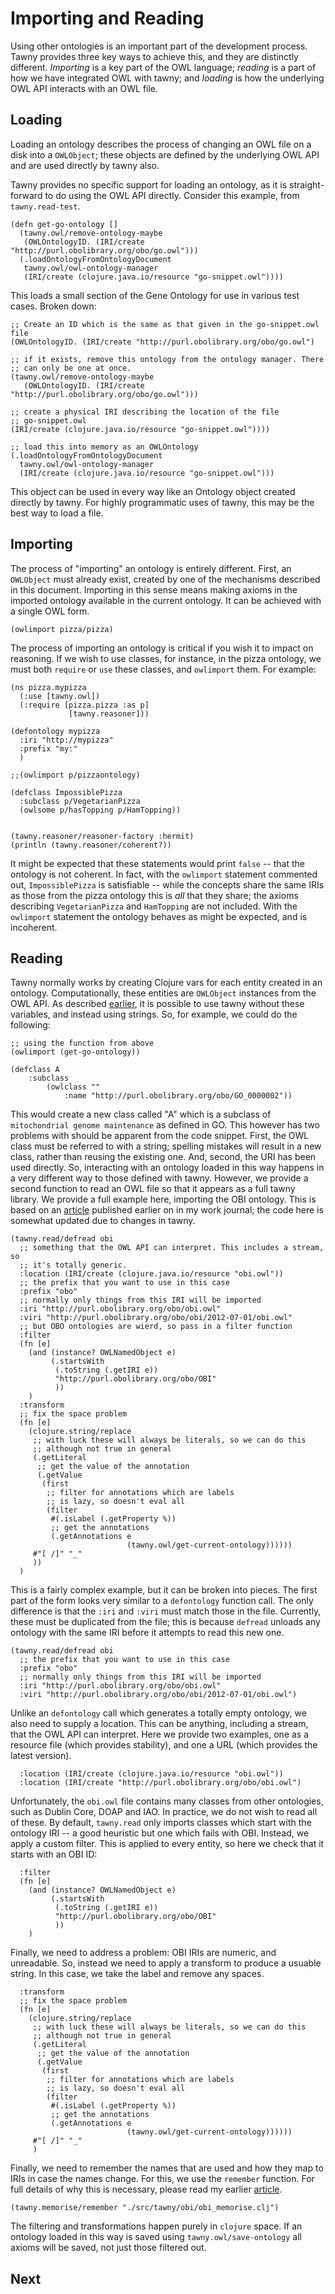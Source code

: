 Importing and Reading
=====================

Using other ontologies is an important part of the development process. Tawny
provides three key ways to achieve this, and they are distinctly different.
*Importing* is a key part of the OWL language; *reading* is a part of how
we have integrated OWL with tawny; and *loading* is how the underlying OWL API
interacts with an OWL file.


## Loading

Loading an ontology describes the process of changing an OWL file on a disk
into a `OWLObject`; these objects are defined by the underlying OWL API and
are used directly by tawny also.

Tawny provides no specific support for loading an ontology, as it is
straight-forward to do using the OWL API directly. Consider this example, from
`tawny.read-test`.

    (defn get-go-ontology []
      (tawny.owl/remove-ontology-maybe
       (OWLOntologyID. (IRI/create "http://purl.obolibrary.org/obo/go.owl")))
      (.loadOntologyFromOntologyDocument
       tawny.owl/owl-ontology-manager
       (IRI/create (clojure.java.io/resource "go-snippet.owl"))))

This loads a small section of the Gene Ontology for use in various test cases.
Broken down:

    ;; Create an ID which is the same as that given in the go-snippet.owl file
    (OWLOntologyID. (IRI/create "http://purl.obolibrary.org/obo/go.owl")

    ;; if it exists, remove this ontology from the ontology manager. There
    ;; can only be one at once.
    (tawny.owl/remove-ontology-maybe
       (OWLOntologyID. (IRI/create "http://purl.obolibrary.org/obo/go.owl")))

    ;; create a physical IRI describing the location of the file
    ;; go-snippet.owl
    (IRI/create (clojure.java.io/resource "go-snippet.owl"))))

    ;; load this into memory as an OWLOntology
    (.loadOntologyFromOntologyDocument
      tawny.owl/owl-ontology-manager
      (IRI/create (clojure.java.io/resource "go-snippet.owl")))

This object can be used in every way like an Ontology object created directly
by tawny. For highly programmatic uses of tawny, this may be the best way to
load a file.

## Importing

The process of "importing" an ontology is entirely different. First, an
`OWLObject` must already exist, created by one of the mechanisms described in
this document. Importing in this sense means making axioms in the imported
ontology available in the current ontology. It can be achieved with a single
OWL form.

    (owlimport pizza/pizza)

The process of importing an ontology is critical if you wish it to impact on
reasoning. If we wish to use classes, for instance, in the pizza ontology, we
must both `require` or `use` these classes, and `owlimport` them. For example:

    (ns pizza.mypizza
      (:use [tawny.owl])
      (:require [pizza.pizza :as p]
                 [tawny.reasoner]))

    (defontology mypizza
      :iri "http://mypizza"
      :prefix "my:"
      )

    ;;(owlimport p/pizzaontology)

    (defclass ImpossiblePizza
      :subclass p/VegetarianPizza
      (owlsome p/hasTopping p/HamTopping))


    (tawny.reasoner/reasoner-factory :hermit)
    (println (tawny.reasoner/coherent?))

It might be expected that these statements would print `false` -- that the
ontology is not coherent. In fact, with the `owlimport` statement commented
out, `ImpossiblePizza` is satisfiable -- while the concepts share the same
IRIs as those from the pizza ontology this is *all* that they share; the
axioms describing `VegetarianPizza` and `HamTopping` are not included. With
the `owlimport` statement the ontology behaves as might be expected, and is
incoherent.


## Reading

Tawny normally works by creating Clojure vars for each entity created in an
ontology. Computationally, these entities are `OWLObject` instances from the
OWL API. As described
[earlier](adding-restrictions.md#tawny-without-variables), it is possible to
use tawny without these variables, and instead using strings. So, for example,
we could do the following:

    ;; using the function from above
    (owlimport (get-go-ontology))

    (defclass A
        :subclass
            (owlclass ""
                :name "http://purl.obolibrary.org/obo/GO_0000002"))

This would create a new class called "A" which is a subclass of `mitochondrial
genome maintenance` as defined in GO. This however has two problems with
should be apparent from the code snippet. First, the OWL class must be
referred to with a string; spelling mistakes will result in a new class,
rather than reusing the existing one. And, second, the URI has been
used directly. So, interacting with an ontology loaded in this way happens in
a very different way to those defined with tawny. However, we provide a second
function to read an OWL file so that it appears as a full tawny library. We
provide a full example here, importing the OBI ontology. This is based on an
[article](http://www.russet.org.uk/blog/2316) published earlier on in my work
journal; the code here is somewhat updated due to changes in tawny.

    (tawny.read/defread obi
      ;; something that the OWL API can interpret. This includes a stream, so
      ;; it's totally generic.
      :location (IRI/create (clojure.java.io/resource "obi.owl"))
      ;; the prefix that you want to use in this case
      :prefix "obo"
      ;; normally only things from this IRI will be imported
      :iri "http://purl.obolibrary.org/obo/obi.owl"
      :viri "http://purl.obolibrary.org/obo/obi/2012-07-01/obi.owl"
      ;; but OBO ontologies are wierd, so pass in a filter function
      :filter
      (fn [e]
        (and (instance? OWLNamedObject e)
             (.startsWith
              (.toString (.getIRI e))
              "http://purl.obolibrary.org/obo/OBI"
              ))
        )
      :transform
      ;; fix the space problem
      (fn [e]
        (clojure.string/replace
         ;; with luck these will always be literals, so we can do this
         ;; although not true in general
         (.getLiteral
          ;; get the value of the annotation
          (.getValue
           (first
            ;; filter for annotations which are labels
            ;; is lazy, so doesn't eval all
            (filter
             #(.isLabel (.getProperty %))
             ;; get the annotations
             (.getAnnotations e
                              (tawny.owl/get-current-ontology))))))
         #"[ /]" "_"
         ))
      )

This is a fairly complex example, but it can be broken into pieces. The first
part of the form looks very similar to a `defontology` function call. The only
difference is that the `:iri` and `:viri` must match those in the file.
Currently, these must be duplicated from the file; this is because `defread`
unloads any ontology with the same IRI before it attempts to read this new one.

    (tawny.read/defread obi
      ;; the prefix that you want to use in this case
      :prefix "obo"
      ;; normally only things from this IRI will be imported
      :iri "http://purl.obolibrary.org/obo/obi.owl"
      :viri "http://purl.obolibrary.org/obo/obi/2012-07-01/obi.owl")

Unlike an `defontology` call which generates a totally empty ontology, we also
need to supply a location. This can be anything, including a stream, that the
OWL API can interpret. Here we provide two examples, one as a resource file
(which provides stability), and one a URL (which provides the latest version).

      :location (IRI/create (clojure.java.io/resource "obi.owl"))
      :location (IRI/create "http://purl.obolibrary.org/obo/obi.owl")

Unfortunately, the `obi.owl` file contains many classes from other ontologies,
such as Dublin Core, DOAP and IAO. In practice, we do not wish to read all of
these. By default, `tawny.read` only imports classes which start with the
ontology IRI -- a good heuristic but one which fails with OBI. Instead, we
apply a custom filter. This is applied to every entity, so here we check that
it starts with an OBI ID:

      :filter
      (fn [e]
        (and (instance? OWLNamedObject e)
             (.startsWith
              (.toString (.getIRI e))
              "http://purl.obolibrary.org/obo/OBI"
              ))
        )

Finally, we need to address a problem: OBI IRIs are numeric, and unreadable.
So, instead we need to apply a transform to produce a usuable string. In this
case, we take the label and remove any spaces.

      :transform
      ;; fix the space problem
      (fn [e]
        (clojure.string/replace
         ;; with luck these will always be literals, so we can do this
         ;; although not true in general
         (.getLiteral
          ;; get the value of the annotation
          (.getValue
           (first
            ;; filter for annotations which are labels
            ;; is lazy, so doesn't eval all
            (filter
             #(.isLabel (.getProperty %))
             ;; get the annotations
             (.getAnnotations e
                              (tawny.owl/get-current-ontology))))))
         #"[ /]" "_"
         )


Finally, we need to remember the names that are used and how they map to IRIs
in case the names change. For this, we use the `remember` function. For full
details of why this is necessary, please read my earlier
[article](http://www.russet.org.uk/blog/2316).

    (tawny.memorise/remember "./src/tawny/obi/obi_memorise.clj")

The filtering and transformations happen purely in `clojure` space. If an
ontology loaded in this way is saved using `tawny.owl/save-ontology` all
axioms will be saved, not just those filtered out.

## Next
